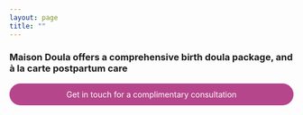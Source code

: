 ```yaml
---
layout: page
title: ""
---
```


### Maison Doula offers a comprehensive birth doula package, and à la carte postpartum care


<a href="https://kinshipdoula.ca/contact/)" class="button">Get in touch for a complimentary consultation</a>

<style>  
a.button {
    appearance: button;
    outline: none;
    color: white;
    background-color: #B6468C;
    border-radius: 20px;
    padding: 10px 20px;
    margin: auto;
    border: 1px solid transparent;
    height: auto;
    text-decoration: none;
    text-align: center;
    display: block;
}
.button:hover {
    font-style: italic;
}
</style>
